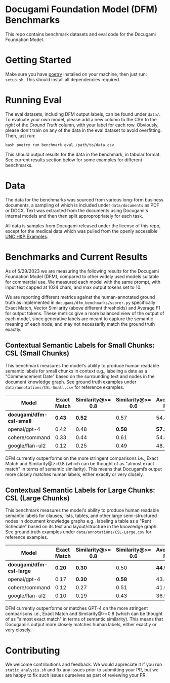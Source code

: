 # Docugami Foundation Model (DFM) Benchmarks
This repo contains benchmark datasets and eval code for the Docugami Foundation Model.

# Getting Started

Make sure you have [poetry](https://python-poetry.org/docs/) installed on your machine, then just run: `setup.sh`. This should install all dependencies required.

# Running Eval

The eval datasets, including DFM output labels, can be found under `data/`. To evaluate your own model, please add a new column to the CSV to the *right* of the _Ground Truth_ column, with your label for each row. Obviously, please don't train on any of the data in the eval dataset to avoid overfitting. Then, just run:

``bash
poetry run benchmark eval /path/to/data.csv
``

This should output results for the data in the benchmark, in tabular format. See current results section below for some examples for different benchmarks.

# Data
The data for the benchmarks was sourced from various long-form business documents, a sampling of which is included under `data/documents` as PDF or DOCX. Text was extracted from the documents using Docugami's internal models and then then split appropropriately for each task. 

All data is samples from Docugami released under the license of this repo, except for the medical data which was pulled from the openly accessible [UNC H&P Examples](https://www.med.unc.edu/medclerk/education/grading/history-and-physical-examination-h-p-examples/).

# Benchmarks and Current Results

As of 5/29/2023 we are measuring the following results for the Docugami Foundation Model (DFM), compared to other widely used models suitable for commercial use. We measured each model with the same prompt, with input text capped at 1024 chars, and max output tokens set to 10. 

We are reporting different metrics against the human-annotated ground truth as implemented in `docugami/dfm_benchmarks/scorer.py` specifically Exact Match, Vector Similarity (above different thresholds) and Average F1 for output tokens. These metrics give a more balanced view of the output of each model, since generative labels are meant to capture the semantic meaning of each node, and may not necessarily match the ground truth exactly.

## Contextual Semantic Labels for Small Chunks: CSL (Small Chunks) 
This benchmark measures the model's ability to produce human readable semantic labels for small chunks in context e.g., labeling a date as a “Commencement Date” based on the surrounding text and nodes in the document knowledge graph. See ground truth examples under `data/annotations/CSL-Small.csv` for reference examples.


| Model                     |   Exact Match |   Similarity@>= 0.8 |   Similarity@>= 0.6 |   Average F1 |
|---------------------------|---------------|---------------------|---------------------|--------------|
| **docugami/dfm-csl-small** |      **0.43** |            **0.52** |                0.57 |        54.47 |
| openai/gpt-4              |          0.42 |                0.48 |            **0.58** |    **57.24** |
| cohere/command            |          0.33 |                0.44 |                0.61 |        54.82 |
| google/flan-ul2           |          0.12 |                0.25 |                0.49 |        48.19 |

DFM currently outperforms on the more stringent comparisons i.e., Exact Match and Similarity@>=0.8 (which can be thought of as "almost exact match" in terms of semantic similarity). This means that Docugami’s output more closely matches human labels, either exactly or very closely.

## Contextual Semantic Labels for Large Chunks: CSL (Large Chunks) 
This benchmark measures the model's ability to produce human readable semantic labels for clauses, lists, tables, and other large semi-structured nodes in document knowledge graphs e.g., labeling a table as a "Rent Schedule" based on its text and layout/structure in the knowledge graph. See ground truth examples under `data/annotations/CSL-Large.csv` for reference examples.

| Model                        |   Exact Match |   Similarity@>= 0.8 |   Similarity@>= 0.6 |   Average F1 |
|------------------------------|---------------|---------------------|---------------------|--------------|
| **docugami/dfm-csl-large**   |      **0.20** |            **0.30** |                0.50 |    **44.91** |
| openai/gpt-4                 |          0.17 |            **0.30** |            **0.58** |        43.52 |
| cohere/command               |          0.12 |                0.27 |                0.51 |        41.04 |
| google/flan-ul2              |          0.10 |                0.19 |                0.43 |        36.93 |

DFM currently outperforms or matches GPT-4 on the more stringent comparisons i.e., Exact Match and Similarity@>=0.8 (which can be thought of as "almost exact match" in terms of semantic similarity). This means that Docugami’s output more closely matches human labels, either exactly or very closely.

# Contributing

We welcome contributions and feedback. We would appreciate it if you run `static_analysis.sh` and fix any issues prior to submitting your PR, but we are happy to fix such issues ourselves as part of reviewing your PR.